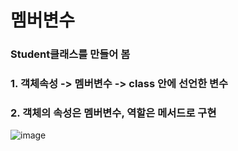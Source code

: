 # 멤버변수
### Student클래스를 만들어 봄
### 1. 객체속성 -> 멤버변수 -> class 안에 선언한 변수
### 2. 객체의 속성은 멤버변수, 역할은 메서드로 구현
![image](https://user-images.githubusercontent.com/82345970/182526037-5b2f463c-23e5-4846-a44c-f09c5ac045cd.png)<br></br>
